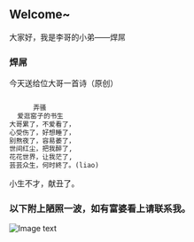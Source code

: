 ## Welcome~

大家好，我是李哥的小弟——焊屌

### 焊屌

今天送给位大哥一首诗（原创）

```markdown

      弄骚
  爱逛窑子的书生
大哥累了，不爱看了，
心受伤了，好想睡了，
别熬夜了，容易萎了，
世间红尘，把我醉了,
花花世界，让我茫了,
芸芸众生，何时終了。(liao)

```

小生不才，献丑了。

### 以下附上陋照一波，如有富婆看上请联系我。

![Image text](http://m.qpic.cn/psc?/V10PmmE620jUeO/MoK.EY8GiNN2Kt4U8x1aWBmZyV0zjs80MB8tCLiWGVY5kIq0iDiFUPJVLqGiXrrU5pbE3XOCdF.1.GnVElOY7A!!/b&bo=wAMABcADAAURCT4!&rf=viewer_4)
